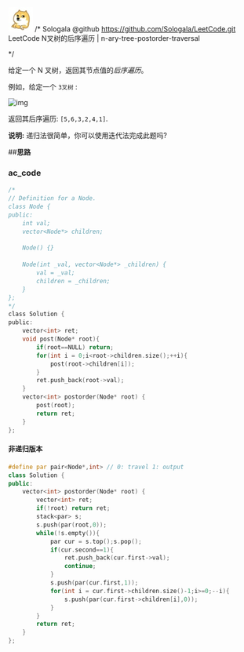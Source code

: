 ![](https://github.com/Sologala/SomeThings/blob/master/face.jpg?raw=true)
/*
    Sologala   @github    https://github.com/Sologala/LeetCode.git
    LeetCode   N叉树的后序遍历
   |     n-ary-tree-postorder-traversal

*/

给定一个 N 叉树，返回其节点值的*后序遍历*。

例如，给定一个 `3叉树` :

 

![img](https://assets.leetcode-cn.com/aliyun-lc-upload/uploads/2018/10/12/narytreeexample.png)

 

返回其后序遍历: `[5,6,3,2,4,1]`.

 

**说明:** 递归法很简单，你可以使用迭代法完成此题吗?

##**思路** 

### **ac_code**
```c
/*
// Definition for a Node.
class Node {
public:
    int val;
    vector<Node*> children;

    Node() {}

    Node(int _val, vector<Node*> _children) {
        val = _val;
        children = _children;
    }
};
*/
class Solution {
public:
    vector<int> ret;
    void post(Node* root){
        if(root==NULL) return;
        for(int i = 0;i<root->children.size();++i){
            post(root->children[i]);
        }
        ret.push_back(root->val);
    }
    vector<int> postorder(Node* root) {
        post(root);
        return ret;        
    }
};
```

#### 非递归版本

```c++
#define par pair<Node*,int> // 0: travel 1: output
class Solution {
public:
    vector<int> postorder(Node* root) {
        vector<int> ret;
        if(!root) return ret;        
        stack<par> s;
        s.push(par(root,0));
        while(!s.empty()){
            par cur = s.top();s.pop();
            if(cur.second==1){
                ret.push_back(cur.first->val);
                continue;
            }
            s.push(par(cur.first,1));
            for(int i = cur.first->children.size()-1;i>=0;--i){
                s.push(par(cur.first->children[i],0));
            }
        }
        return ret;        
    }
};
```

